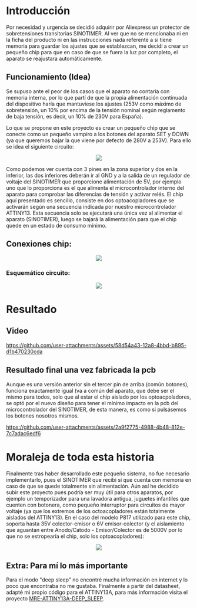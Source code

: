 ﻿# Introducción

Por necesidad y urgencia se decidió adquirir por Aliexpress un protector de sobretensiones transitorias SINOTIMER. Al ver que no se mencionaba ni en la ficha del producto ni en las instrucciones nada referente a si tiene memoria para guardar los ajustes que se establezcan, me decidí a crear un pequeño chip para que en caso de que se fuera la luz por completo, el aparato se reajustara automáticamente.

## Funcionamiento (Idea)

Se supuso ante el peor de los casos que el aparato no contaría con memoria interna, por lo que partí de que la propia alimentación continuada del dispositivo haría que mantuviese los ajustes (253V como máximo de sobretensión, un 10% por encima de la tensión nominal según reglamento de baja tensión, es decir, un 10% de 230V para España). 

Lo que se propone en este proyecto es crear un pequeño chip que se conecte como un pequeño vampiro a los botones del aparato SET y DOWN (ya que queremos bajar la que viene por defecto de 280V a 253V). Para ello se idea el siguiente circuito:

<div align="center">
	<img src="https://github.com/user-attachments/assets/c0d10671-a0d8-4080-a674-5a804480ca11">
</div>

Como podemos ver cuenta con 3 pines en la zona superior y dos en la inferior, las dos inferiores deberán ir al GND y a la salida de un regulador de voltaje del SINOTIMER que proporcione alimentación de 5V, por ejemplo uno que lo proporciona es el que alimenta el microcontrolador interno del aparato para comprobar las diferencias de tensión y activar relés. El chip aquí presentado es sencillo, consiste en dos optoacopladores que se activarán según una secuencia indicada por nuestro microcontrolador ATTINY13. Esta secuencia solo se ejecutará una única vez al alimentar el aparato (SINOTIMER), luego se bajará la alimentación para que el chip quede en un estado de consumo mínimo.
## Conexiones chip:
<div align="middle">
  <img src="https://github.com/user-attachments/assets/78dd3d2e-87bc-4c5f-9962-ad5c0ee2d4a8" />
</div>

### Esquemático circuito:
<div align="center">
  <img src="https://github.com/user-attachments/assets/8bd4044a-5b6c-461a-b799-559b531f3468" /> 
</div>

# Resultado
## Video
https://github.com/user-attachments/assets/58d54a43-12a8-4bbd-b895-d1b470230cda

## Resultado final una vez fabricada la pcb
Aunque es una versión anterior sin el tercer pin de arriba (común botones), funciona exactamente igual (va a común del aparato, que debe ser el mismo para todos, solo que al estar el chip aislado por los optoacpoladores, se optó por el nuevo diseño para tener el mínimo impacto en la pcb del microcontrolador del SINOTIMER, de esta manera, es como si pulsásemos los botones nosotros mismos.

https://github.com/user-attachments/assets/2a9f2775-4988-4b48-812e-7c7adac6edf6

# Moraleja de toda esta historia
Finalmente tras haber desarrollado este pequeño sistema, no fue necesario implementarlo, pues el SINOTIMER que recibí sí que cuenta con memoria en caso de que se quede totalmente sin alimentación. Aún así he decidido subir este proyecto pues podría ser muy útil para otros aparatos, por ejemplo un temporizador para una lavadora antigua, juguetes infantiles que cuenten con botonera, como pequeño interruptor para circuitos de mayor voltaje (ya que los extremos de los octoacopladores están totalmente aislados del ATTINY13). En el caso del modelo P817 utilizado para este chip, soporta hasta 35V colector-emisor o 6V emisor-colector (y el aislamiento que aguantan entre Anodo/Catodo - Emisor/Colector es de 5000V por lo que no se estropearía el chip, solo los optoacopladores):

<div align="center">
  <img src="https://github.com/user-attachments/assets/4d0437a7-99ab-4fbe-bbfe-a2a3ec8163de" /> 
</div>

## Extra: Para mí lo más importante
Para el modo "deep sleep" no encontré mucha información en internet y lo poco que encontraba no me gustaba. Finalmente a partir del datasheet, adapté mi propio código para el ATTINY13A, para más información visita el proyecto [MRE-ATTINY13A-DEEP_SLEEP](https://github.com/torbol/MRE-ATTINY13A-DEEP_SLEEP).
